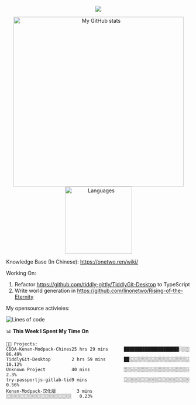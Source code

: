 <a href="https://github.com/linonetwo">
    <p align="center">
        <img src="https://github-profile-trophy.vercel.app/?username=linonetwo&column=7&theme=onedark"/>
    </p>
</a>
<a align="center" href="https://github.com/linonetwo">
  <p align="center">
    <img src="https://github-readme-stats.vercel.app/api?username=linonetwo&show_icons=true&count_private=true" alt="My GitHub stats" width="465"/>
    <img src="https://github-readme-stats.vercel.app/api/top-langs/?username=linonetwo&layout=compact&langs_count=10" alt="Languages" height="183">
  </p>
</a>

Knowledge Base (In Chinese): https://onetwo.ren/wiki/

Working On: 

1. Refactor https://github.com/tiddly-gittly/TiddlyGit-Desktop to TypeScript
1. Write world generation in https://github.com/linonetwo/Rising-of-the-Eternity

My opensource activieies:

<!--START_SECTION:waka-->
![Lines of code](https://img.shields.io/badge/From%20Hello%20World%20I%27ve%20Written-2.5%20million%20lines%20of%20code-blue)

📊 **This Week I Spent My Time On** 

```text
🐱‍💻 Projects: 
CDDA-Kenan-Modpack-Chines25 hrs 29 mins      █████████████████████░░░░   86.49% 
TiddlyGit-Desktop        2 hrs 59 mins       ██░░░░░░░░░░░░░░░░░░░░░░░   10.12% 
Unknown Project          40 mins             ░░░░░░░░░░░░░░░░░░░░░░░░░   2.3% 
try-passportjs-gitlab-tid9 mins              ░░░░░░░░░░░░░░░░░░░░░░░░░   0.56% 
Kenan-Modpack-汉化版        3 mins              ░░░░░░░░░░░░░░░░░░░░░░░░░   0.23%

```


<!--END_SECTION:waka-->
